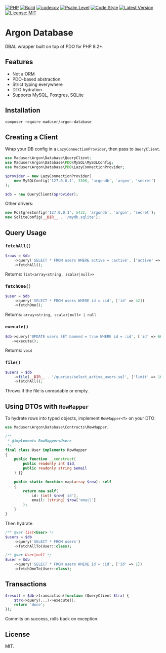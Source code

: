 [![PHP](https://img.shields.io/badge/php-8.2+-blue)](https://www.php.net/)
[![Build](https://github.com/judus/argon-database/actions/workflows/php.yml/badge.svg)](https://github.com/judus/argon-database/actions)
[![codecov](https://codecov.io/gh/judus/argon-database/branch/master/graph/badge.svg)](https://codecov.io/gh/judus/argon-database)
[![Psalm Level](https://shepherd.dev/github/judus/argon-database/coverage.svg)](https://shepherd.dev/github/judus/argon-database)
[![Code Style](https://img.shields.io/badge/code%20style-PSR--12-brightgreen.svg)](https://www.php-fig.org/psr/psr-12/)
[![Latest Version](https://img.shields.io/packagist/v/maduser/argon-database.svg)](https://packagist.org/packages/maduser/argon-database)
[![License: MIT](https://img.shields.io/badge/License-MIT-yellow.svg)](https://opensource.org/licenses/MIT)

# Argon Database

DBAL wrapper built on top of PDO for PHP 8.2+.

## Features

* Not a ORM
* PDO-based abstraction
* Strict typing everywhere
* DTO hydration
* Supports MySQL, Postgres, SQLite

## Installation

```bash
composer require maduser/argon-database
```

## Creating a Client

Wrap your DB config in a `LazyConnectionProvider`, then pass to `QueryClient`.

```php
use Maduser\Argon\Database\QueryClient;
use Maduser\Argon\Database\PDO\MySQL\MySQLConfig;
use Maduser\Argon\Database\PDO\LazyConnectionProvider;

$provider = new LazyConnectionProvider(
    new MySQLConfig('127.0.0.1', 3306, 'argondb', 'argon', 'secret')
);

$db = new QueryClient($provider);
```

Other drivers:

```php
new PostgresConfig('127.0.0.1', 5432, 'argondb', 'argon', 'secret');
new SqliteConfig(__DIR__ . '/mydb.sqlite');
```

## Query Usage

### `fetchAll()`

```php
$rows = $db
    ->query('SELECT * FROM users WHERE active = :active', ['active' => true])
    ->fetchAll();
```

Returns: `list<array<string, scalar|null>>`

### `fetchOne()`

```php
$user = $db
    ->query('SELECT * FROM users WHERE id = :id', ['id' => 42])
    ->fetchOne();
```

Returns: `array<string, scalar|null> | null`

### `execute()`

```php
$db->query('UPDATE users SET banned = true WHERE id = :id', ['id' => 666])
   ->execute();
```

Returns: `void`

### `file()`

```php
$users = $db
    ->file(__DIR__ . '/queries/select_active_users.sql', ['limit' => 10])
    ->fetchAll();
```

Throws if the file is unreadable or empty.


## Using DTOs with `RowMapper`

To hydrate rows into typed objects, implement `RowMapper<T>` on your DTO:

```php
use Maduser\Argon\Database\Contracts\RowMapper;

/**
 * @implements RowMapper<User>
 */
final class User implements RowMapper
{
    public function __construct(
        public readonly int $id,
        public readonly string $email
    ) {}

    public static function map(array $row): self
    {
        return new self(
            id: (int) $row['id'],
            email: (string) $row['email']
        );
    }
}
```

Then hydrate:

```php
/** @var list<User> */
$users = $db
    ->query('SELECT * FROM users')
    ->fetchAllTo(User::class);

/** @var User|null */
$user = $db
    ->query('SELECT * FROM users WHERE id = :id', ['id' => 1])
    ->fetchOneTo(User::class);
```

## Transactions

```php
$result = $db->transaction(function (QueryClient $trx) {
    $trx->query(...)->execute();
    return 'done';
});
```

Commits on success, rolls back on exception.

## License

MIT.
